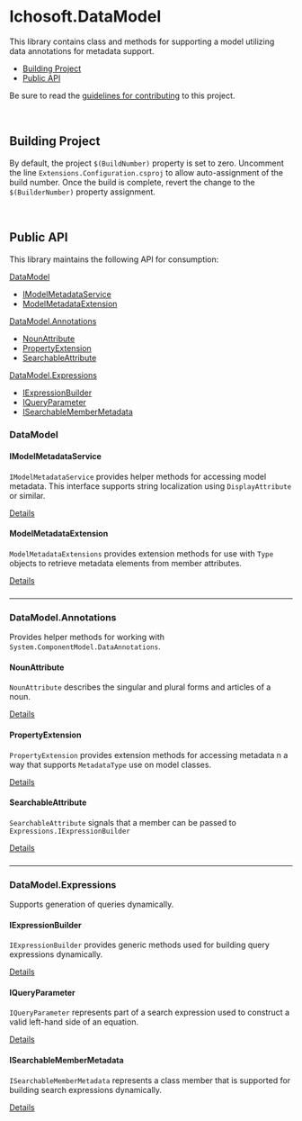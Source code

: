 # Ichosoft.DataModel #
This library contains class and methods for supporting a model utilizing data annotations for metadata support.

* [Building Project](#building-prjoject)
* [Public API](#public-api)

Be sure to read the [guidelines for contributing](CONTRIBUTING.md) to this project.

<br/>

## Building Project ##
By default, the project `$(BuildNumber)` property is set to zero. Uncomment the line `Extensions.Configuration.csproj` to allow auto-assignment of the build number. Once the build is complete, revert the change to the `$(BuilderNumber)` property assignment.

<br/>

## Public API ##
This library maintains the following API for consumption:

[DataModel](#DataModel)
* [IModelMetadataService](#IModelMetadataService)
* [ModelMetadataExtension](#ModelMetadataExtension)

[DataModel.Annotations](#DataModel.Annotations)
* [NounAttribute](#NounAttribute)
* [PropertyExtension](#PropertyExtensions)
* [SearchableAttribute](#SearchableAttribute)

[DataModel.Expressions](#DataModel.Expressions)
* [IExpressionBuilder](#IExpressionBuilder)
* [IQueryParameter](#IQueryParameter)
* [ISearchableMemberMetadata](#ISearchableMemberMetadata)


### DataModel 
#### IModelMetadataService ####
`IModelMetadataService` provides helper methods for accessing model metadata. This interface supports string localization using `DisplayAttribute` or similar.

[Details](\DataModel\IModelMetadataService.cs)

#### ModelMetadataExtension ####
`ModelMetadataExtensions` provides extension methods for use with `Type` objects to retrieve metadata elements from member attributes.

[Details](\DataModel\ModelMetadataExtension.cs)
###

---

### DataModel.Annotations
Provides helper methods for working with `System.ComponentModel.DataAnnotations`.

#### NounAttribute ####
`NounAttribute` describes the singular and plural forms and articles of a noun.

[Details](\DataModel\Annotations\NounAttribute.cs)

#### PropertyExtension ####
`PropertyExtension` provides extension methods for accessing metadata n a way that supports `MetadataType` use on model classes.

[Details](\DataModel\Annotations\PropertyExtension.cs)

#### SearchableAttribute ####
`SearchableAttribute` signals that a member can be passed to `Expressions.IExpressionBuilder`

[Details](\DataModel\Annotations\SearchableAttribute.cs)
###

---

### DataModel.Expressions 
Supports generation of queries dynamically.

#### IExpressionBuilder ####
`IExpressionBuilder` provides generic methods used for building query expressions dynamically.

[Details](\DataModel\Expressions\IExpressionBuilder.cs)

#### IQueryParameter ####
`IQueryParameter` represents part of a search expression used to construct a valid left-hand side of an equation.

[Details](\DataModel\Expressions\IQueryParameter.cs)

#### ISearchableMemberMetadata ####
`ISearchableMemberMetadata` represents a class member that is supported for building search expressions dynamically.

[Details](\DataModel\Expressions\ISearchableMemberMetadata.cs)

###